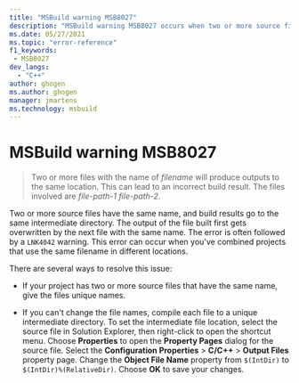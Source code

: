 ```yaml
---
title: "MSBuild warning MSB8027"
description: "MSBuild warning MSB8027 occurs when two or more source files in your project have the same name."
ms.date: 05/27/2021
ms.topic: "error-reference"
f1_keywords:
 - MSB8027
dev_langs:
  - "C++"
author: ghogen
ms.author: ghogen
manager: jmartens
ms.technology: msbuild
---
```

# MSBuild warning MSB8027

> Two or more files with the name of *filename* will produce outputs to the same location. This can lead to an incorrect build result. The files involved are *file-path-1* *file-path-2*.

Two or more source files have the same name, and build results go to the same intermediate directory. The output of the file built first gets overwritten by the next file with the same name. The error is often followed by a `LNK4042` warning. This error can occur when you've combined projects that use the same filename in different locations.

There are several ways to resolve this issue:

- If your project has two or more source files that have the same name, give the files unique names.

- If you can't change the file names, compile each file to a unique intermediate directory. To set the intermediate file location, select the source file in Solution Explorer, then right-click to open the shortcut menu. Choose **Properties** to open the **Property Pages** dialog for the source file. Select the **Configuration Properties** > **C/C++** > **Output Files** property page. Change the **Object File Name** property from `$(IntDir)` to `$(IntDir)%(RelativeDir)`. Choose **OK** to save your changes. 
